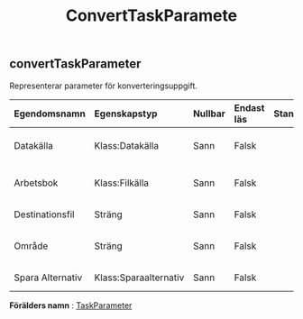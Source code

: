 ﻿---
title: ConvertTaskParamete
second_title: Aspose.Cells Cloud Documen
type: docs
url: /sv/specification/model/converttaskparameter/
description: "Aspose.Cells Molnmodellspecifikation: ConvertTaskParameter. Hantera enkelt Excel och andra kalkylarksdokument med funktioner som att öppna, generera, redigera, dela, slå samman, jämföra och konvertera"
kwords: Excel, Office, Kalkylblad, Cloud REST API, ConvertTaskParameter
weight: 50
---
## **convertTaskParameter**

 Representerar parameter för konverteringsuppgift.

| Egendomsnamn| Egenskapstyp| Nullbar| Endast läs| Standardvärde| Beskrivning|
|:- |:- |:- |:- |:- |:- |
| Datakälla| Klass:Datakälla| Sann| Falsk|| Representerar datakällan för uppgiftsobjektet.|
| Arbetsbok| Klass:Filkälla| Sann| Falsk|| Representerar datakällan för uppgiftsobjektet.|
| Destinationsfil| Sträng| Sann| Falsk|| Representerar målfil.|
| Område| Sträng| Sann| Falsk|| Representerar Excel dataregion.|
| Spara Alternativ| Klass:Sparaalternativ| Sann| Falsk|| Representerar sparalternativ.|

**Förälders namn** : [TaskParameter](/specification/model/taskparameter)

